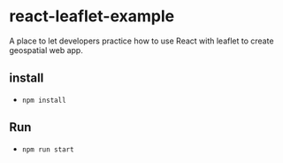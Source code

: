 # react-leaflet-example
A place to let developers practice how to use React with leaflet to create geospatial web app.
## install
- `npm install`
## Run
- `npm run start`
